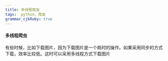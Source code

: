 ```yaml
---
title: 多线程爬虫
tags:  python，爬虫
grammar_cjkRuby: true
---
```



#### 多线程爬虫
有些时候，比如下载图片，因为下载图片是一个耗时的操作。如果采用同步的方式下载，效率比较低。这时可以采用多线程方式下载图片

